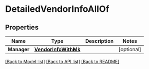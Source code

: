 # DetailedVendorInfoAllOf

## Properties

Name | Type | Description | Notes
------------ | ------------- | ------------- | -------------
**Manager** | [**VendorInfoWithMk**](VendorInfoWithMk.md) |  | [optional] 

[[Back to Model list]](../README.md#documentation-for-models) [[Back to API list]](../README.md#documentation-for-api-endpoints) [[Back to README]](../README.md)


